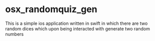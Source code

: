 # osx_randomquiz_gen
This is a simple ios application written in swift in which there are two random dices which upon being interacted with generate two random numbers
